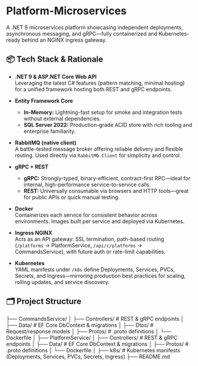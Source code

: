 # Platform-Microservices

A .NET 9 microservices platform showcasing independent deployments, asynchronous messaging, and gRPC—fully containerized and Kubernetes-ready behind an NGINX ingress gateway.

## 📦 Tech Stack & Rationale

- **.NET 9 & ASP.NET Core Web API**  
  Leveraging the latest C# features (pattern matching, minimal hosting) for a unified framework hosting both REST and gRPC endpoints.

- **Entity Framework Core**  
  - **In-Memory:** Lightning-fast setup for smoke and integration tests without external dependencies.  
  - **SQL Server 2022:** Production-grade ACID store with rich tooling and enterprise familiarity.

- **RabbitMQ (native client)**  
  A battle-tested message broker offering reliable delivery and flexible routing. Used directly via `RabbitMQ.Client` for simplicity and control.

- **gRPC + REST**  
  - **gRPC:** Strongly-typed, binary-efficient, contract-first RPC—ideal for internal, high-performance service-to-service calls.  
  - **REST:** Universally consumable via browsers and HTTP tools—great for public APIs or quick manual testing.

- **Docker**  
  Containerizes each service for consistent behavior across environments. Images built per service and deployed via Kubernetes.

- **Ingress NGINX**  
  Acts as an API gateway: SSL termination, path-based routing (`/platforms` → PlatformService, `/api/c/platforms` → CommandsService), with future auth or rate-limit capabilities.

- **Kubernetes**  
  YAML manifests under `/k8s` define Deployments, Services, PVCs, Secrets, and Ingress—mirroring production best practices for scaling, rolling updates, and service discovery.

## 🗂 Project Structure

├── CommandsService/
│ ├── Controllers/ # REST & gRPC endpoints
│ ├── Data/ # EF Core DbContext & migrations
│ ├── Dtos/ # Request/response models
│ ├── Protos/ # .proto definitions
│ └── Dockerfile
│
├── PlatformService/
│ ├── Controllers/ # REST & gRPC endpoints
│ ├── Data/ # EF Core DbContext & migrations
│ ├── Protos/ # .proto definitions
│ └── Dockerfile
│
├── k8s/ # Kubernetes manifests (Deployments, Services, PVCs, Secrets, Ingress)
├── README.md
